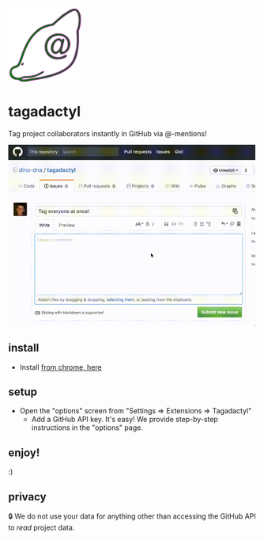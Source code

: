 <img src="src/icon350.png" width="150px" />

# tagadactyl

Tag project collaborators instantly in GitHub via @-mentions!

<img src="img/taga-quick-demo.gif" width="500px;" />


## install

- Install [from chrome, here](https://chrome.google.com/webstore/detail/tagadactyl/kefjfpalipgfihkgkdpppijlnbhoikob)

## setup

- Open the "options" screen from "Settings => Extensions => Tagadactyl"
  - Add a GitHub API key.  It's easy!  We provide step-by-step instructions in the "options" page.

## enjoy!

:)

## privacy

:lock: We do not use your data for anything other than accessing the GitHub API to _read_ project data.
